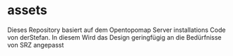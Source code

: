 # assets

Dieses Repository basiert auf dem Opentopomap Server installations Code von derStefan.
In diesem Wird das Design geringfügig an die Bedürfnisse von SRZ angepasst
